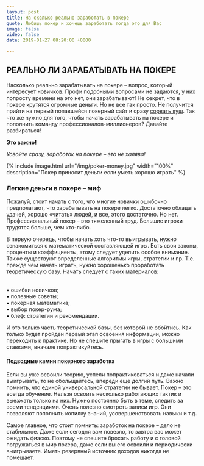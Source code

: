 ```yaml
---
layout: post
title: На сколько реально заработать в покере
quote: Любишь покер и хочешь заработать тогда это для Вас
image: false
video: false
date: 2019-01-27 08:20:00 +0000

---
```

## РЕАЛЬНО ЛИ ЗАРАБАТЫВАТЬ НА ПОКЕРЕ

Насколько реально зарабатывать на покере – вопрос, который интересует новичков. Профи подобными вопросами не задаются, у них попросту времени на это нет, они зарабатывают! Не секрет, что в покере крутятся огромные деньги. Но не все так просто. Не получится прийти на первый попавшейся покерный сайт и сразу [сорвать куш](https://www.bbc.com/news/uk-england-humber-40659199 "Bigest poker prize"). Так что же нужно для того, чтобы начать зарабатывать на покере и пополнить команду профессионалов-миллионеров? Давайте разбираться!

<strong>Это важно!</strong>

<i>Усвойте сразу, заработок на покере – это не халява!</i>

{% include image.html url="/img/poker-money.jpg" width="100%" description="Покер приносит деньги если уметь хорошо играть" %}

### Легкие деньги в покере – миф

Пожалуй, стоит начать с того, что многие новички ошибочно предполагают, что зарабатывать на покере легко. Достаточно обладать удачей, хорошо «читать» людей, и все, этого достаточно. Но нет. Профессиональный покер – это тяжеленный труд. Большие игроки трудятся больше, чем кто-либо.

В первую очередь, чтобы начать хоть что-то выигрывать, нужно ознакомиться с математической составляющей игры. Есть свои законы, проценты и коэффициенты, этому следует уделить особое внимание. Также существуют определенные алгоритмы игры, стратегии и пр. Т.е. прежде чем начать играть, нужно хорошенько проработать теоретическую базу. Начать следует с таких материалов:

<br>• ошибки новичков;
<br>• полезные советы;
<br>• покерная математика;
<br>• выбор покер-рума;
<br>• блеф: стратегии и рекомендации.

И это только часть теоретической базы, без которой не обойтись. Как только будет пройден первый этап освоения информации, можно переходить к практике. Но не спешите прыгать в игры с большими ставками, вначале попрактикуйтесь.

#### Подводные камни покерного заработка

Если вы уже освоили теорию, успели попрактиковаться и даже начали выигрывать, то не обольщайтесь, впереди еще долгий путь. Важно помнить, что единой универсальной стратегии не бывает. Покер – это всегда обучение. Нельзя освоить несколько работающих тактик и выезжать только на них. Нужно постоянно быть в теме, следить за всеми тенденциями. Очень полезно смотреть записи игр. Они позволяют пополнить копилку знаний, усовершенствовать навыки и т.д.

Самое главное, что стоит помнить: заработок на покере – дело не стабильное. Даже если сегодня вам повезло, то завтра вас может ожидать фиаско. Поэтому не спешите бросать работу и с головой погружаться в мир покера, даже если вы его освоили и периодически выигрываете. Иметь резервный источник доходов никогда не помешает.